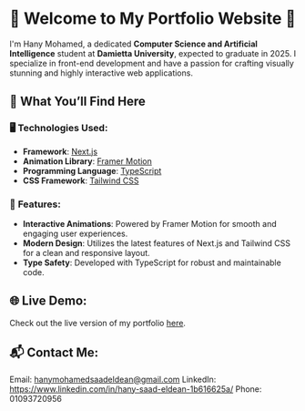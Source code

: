 # 🌟 Welcome to My Portfolio Website 🌟

I'm Hany Mohamed, a dedicated **Computer Science and Artificial Intelligence** student at **Damietta University**, expected to graduate in 2025. I specialize in front-end development and have a passion for crafting visually stunning and highly interactive web applications.


## 🎨 What You’ll Find Here

### 🖥️ **Technologies Used:**
- **Framework**: [Next.js](https://nextjs.org/)
- **Animation Library**: [Framer Motion](https://www.framer.com/motion/)
- **Programming Language**: [TypeScript](https://www.typescriptlang.org/)
- **CSS Framework**: [Tailwind CSS](https://tailwindcss.com/)

### 🚀 **Features:**
- **Interactive Animations**: Powered by Framer Motion for smooth and engaging user experiences.
- **Modern Design**: Utilizes the latest features of Next.js and Tailwind CSS for a clean and responsive layout.
- **Type Safety**: Developed with TypeScript for robust and maintainable code.


## 🌐 **Live Demo:**
Check out the live version of my portfolio [here](https://your-portfolio-url.com).

## 📬 **Contact Me**:
Email: hanymohamedsaadeldean@gmail.com
LinkedIn: https://www.linkedin.com/in/hany-saad-eldean-1b616625a/
Phone: 01093720956
